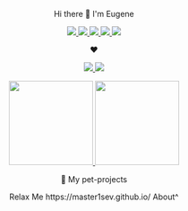 <p align='center'>
      Hi there 👋 I'm Eugene
</p>
<p align='center'>
       
<a href="https://www.linkedin.com/in/esuntsov/">
       <img src="https://img.shields.io/badge/LinkedIn-0077B5?style=for-the-badge&logo=linkedin&logoColor=white"/>
</a>

<a href="https://www.polywork.com/evgeniisuncov">
       <img src="https://img.shields.io/badge/polywork-543DE0?style=for-the-badge&logo=polywork&logoColor=white"/>
</a>

<a href="https://www.reddit.com/user/d-moroz">
       <img src="https://img.shields.io/badge/Reddit-FF4500?style=for-the-badge&logo=reddit&logoColor=white"/>
</a>

<a href="https://github.com/Master1SEV">
       <img src="https://img.shields.io/badge/GitHub-100000?style=for-the-badge&logo=github&logoColor=white"/>
</a>

<a href="https://www.kaggle.com/esuncov">
       <img src="https://img.shields.io/badge/Kaggle-20BEFF?style=for-the-badge&logo=Kaggle&logoColor=white"/>
</a>
</p>
<p align='center'> ♥
</p>
<p align='center'>
<a href="">
       <img src="https://img.shields.io/badge/Visual_Studio_Code-0078D4?style=for-the-badge&logo=visual%20studio%20code&logoColor=white"/>
</a>
<a href="">
       <img src="https://img.shields.io/badge/Arduino-00979D?style=for-the-badge&logo=Arduino&logoColor=white"/>
</a>
</p>


<p align='center'>
   <a href="https://github-readme-stats.vercel.app/api?username=Master1SEV&show_icons=true&count_private=true">
       <img height=150 src="https://github-readme-stats.vercel.app/api?username=Master1SEV&show_icons=true&count_private=true"/>
   </a>
   <a href="https://github.com/romankh3/github-readme-stats">
       <img height=150 src="https://github-readme-stats.vercel.app/api/top-langs/?username=Master1SEV&layout=compact"/>
   </a>
</p>

<p align='center'>
🐶 My pet-projects
</p>
<p align='center'>
Relax Me
 https://master1sev.github.io/
     About^
      </p>
